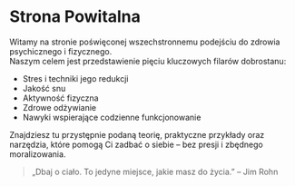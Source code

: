 # Strona Powitalna

Witamy na stronie poświęconej wszechstronnemu podejściu do zdrowia psychicznego i fizycznego.  
Naszym celem jest przedstawienie pięciu kluczowych filarów dobrostanu:

- Stres i techniki jego redukcji
- Jakość snu
- Aktywność fizyczna
- Zdrowe odżywianie
- Nawyki wspierające codzienne funkcjonowanie

Znajdziesz tu przystępnie podaną teorię, praktyczne przykłady oraz narzędzia, które pomogą Ci zadbać o siebie – bez presji i zbędnego moralizowania.

> „Dbaj o ciało. To jedyne miejsce, jakie masz do życia.” – Jim Rohn
